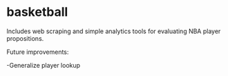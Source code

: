 # basketball
Includes web scraping and simple analytics tools for evaluating NBA player propositions.



Future improvements:

-Generalize player lookup

